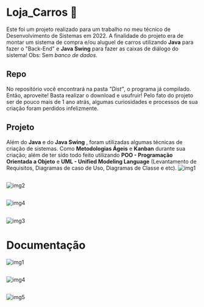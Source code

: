 # Loja_Carros 🚗
Este foi um projeto realizado para um trabalho no meu técnico de Desenvolvimento de Sistemas em 2022. A finalidade do projeto era de montar um sistema de compra e/ou aluguel de carros utilizando **Java** para fazer o "Back-End" e **Java Swing** para fazer as caixas de diálogo do sistema! Obs: Sem *banco de dados*. 
## Repo ##
No repositório você encontrará na pasta _"Dist"_, o programa já compilado. Então, aproveite! Basta realizar o download e usufruir! 
Pelo fato do projeto ser de pouco mais de 1 ano atrás, algumas curiosidades e processos de sua criação foram perdidos infelizmente. 
## Projeto
Além do **Java** e do **Java Swing** , foram utilizadas algumas técnicas de criação de sistemas. Como **Metodologias Ágeis** e **Kanban** durante sua criação; além de ter sido todo feito utilizando **POO - Programação Orientada a Objeto** e **UML - Unified Modeling Language** (Levantamento de Requisitos, Diagramas de caso de Uso, Diagramas de Classe e etc).
![img1](https://user-images.githubusercontent.com/109548564/210189963-d2e45117-4998-4c11-a9c5-835d5032b667.PNG)
##
![img2](https://user-images.githubusercontent.com/109548564/210189964-2b650b91-9c69-4211-8268-797a053973bf.PNG)
##
![img4](https://user-images.githubusercontent.com/109548564/210190058-adaa355f-13a7-4d12-82af-639c029a8ae0.PNG)
##
![img3](https://user-images.githubusercontent.com/109548564/210189962-75a3d97b-2417-4168-a0e0-c8fd63dc0876.PNG)
##

# Documentação
![img1](https://user-images.githubusercontent.com/109548564/210189837-8a9b11a7-a6d1-4b75-a04d-1e487a92c527.PNG)
##
![img4](https://user-images.githubusercontent.com/109548564/210189840-56e7c2a8-c17a-497b-9025-480daa1aab49.PNG)
##
![img5](https://user-images.githubusercontent.com/109548564/210189835-bc8243bc-8e2f-4751-a95e-249194f9e73a.PNG)
##

